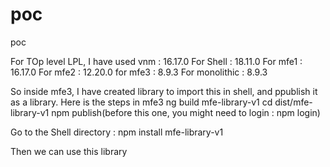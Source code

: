 # poc
poc

For TOp level LPL, I have used vnm : 16.17.0
For Shell : 18.11.0
For mfe1 : 16.17.0
For mfe2 : 12.20.0
for mfe3 : 8.9.3
For monolithic : 8.9.3

So inside mfe3, I have created library to import this in shell, and ppublish it as a library.
Here is the steps in mfe3
ng build mfe-library-v1
cd dist/mfe-library-v1
npm publish(before this one, you might need to login : npm login)

Go to the Shell directory : 
npm install mfe-library-v1

Then we can use this library